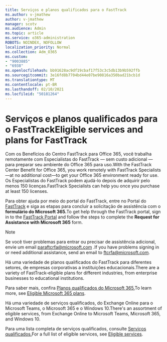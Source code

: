 ```yaml
---
title: Serviços e planos qualificados para o FastTrack
ms.author: v-jmathew
author: v-jmathew
manager: scotv
ms.audience: Admin
ms.topic: article
ms.service: o365-administration
ROBOTS: NOINDEX, NOFOLLOW
localization_priority: Normal
ms.collection: Adm_O365
ms.custom:
- "9003885"
- "6938"
ms.openlocfilehash: bb91628ac9df19cbaf17f53c3c5db13b9b592ffb
ms.sourcegitcommit: 3e16fd8b7704bd44e07be90816a350bad21bcb1d
ms.translationtype: MT
ms.contentlocale: pt-BR
ms.lasthandoff: 02/10/2021
ms.locfileid: "50181264"
---
```

# <a name="eligible-services-and-plans-for-fasttrack"></a><span data-ttu-id="f1a4f-102">Serviços e planos qualificados para o FastTrack</span><span class="sxs-lookup"><span data-stu-id="f1a4f-102">Eligible services and plans for FastTrack</span></span>

<span data-ttu-id="f1a4f-103">Com os Benefícios do Centro FastTrack para Office 365, você trabalha remotamente com Especialistas do FastTrack — sem custo adicional — para preparar seu ambiente do Office 365 para uso.</span><span class="sxs-lookup"><span data-stu-id="f1a4f-103">With the FastTrack Center Benefit for Office 365, you work remotely with FastTrack Specialists—at no additional cost—to get your Office 365 environment ready for use.</span></span> <span data-ttu-id="f1a4f-104">Os Especialistas do FastTrack podem ajudá-lo depois de adquirir pelo menos 150 licenças.</span><span class="sxs-lookup"><span data-stu-id="f1a4f-104">FastTrack Specialists can help you once you purchase at least 150 licenses.</span></span>

<span data-ttu-id="f1a4f-105">Para obter ajuda por meio do portal do FastTrack, entre no Portal do [FastTrack](https://go.microsoft.com/fwlink/?linkid=2125443) e siga as etapas para concluir a solicitação de assistência com o **formulário do Microsoft 365.**</span><span class="sxs-lookup"><span data-stu-id="f1a4f-105">To get help through the FastTrack portal, sign in to the [FastTrack Portal](https://go.microsoft.com/fwlink/?linkid=2125443) and follow the steps to complete the **Request for Assistance with Microsoft 365** form.</span></span>

> [!NOTE]
> <span data-ttu-id="f1a4f-106">Se você tiver problemas para entrar ou precisar de assistência adicional, envie um email [para](mailto:ftcrfa@microsoft.com)ftcrfa@microsoft.com .</span><span class="sxs-lookup"><span data-stu-id="f1a4f-106">If you have problems signing in or need additional assistance, send an email to [ftcrfa@microsoft.com](mailto:ftcrfa@microsoft.com).</span></span>

<span data-ttu-id="f1a4f-107">Há uma variedade de planos qualificados do FastTrack para diferentes setores, de empresas corporativas a instituições educacionais.</span><span class="sxs-lookup"><span data-stu-id="f1a4f-107">There are a variety of FastTrack-eligible plans for different industries, from enterprise businesses to educational institutions.</span></span>

<span data-ttu-id="f1a4f-108">Para saber mais, confira [Planos qualificados do Microsoft 365.](https://go.microsoft.com/fwlink/?linkid=2125459)</span><span class="sxs-lookup"><span data-stu-id="f1a4f-108">To learn more, see [Eligible Microsoft 365 plans](https://go.microsoft.com/fwlink/?linkid=2125459).</span></span>

<span data-ttu-id="f1a4f-109">Há uma variedade de serviços qualificados, do Exchange Online para o Microsoft Teams, o Microsoft 365 e o Windows 10.</span><span class="sxs-lookup"><span data-stu-id="f1a4f-109">There's an assortment of eligible services, from Exchange Online to Microsoft Teams, Microsoft 365, and Windows 10.</span></span>

<span data-ttu-id="f1a4f-110">Para uma lista completa de serviços qualificados, consulte [Serviços qualificados.](https://go.microsoft.com/fwlink/?linkid=2125636)</span><span class="sxs-lookup"><span data-stu-id="f1a4f-110">For a full list of eligible services, see [Eligible services](https://go.microsoft.com/fwlink/?linkid=2125636).</span></span>
